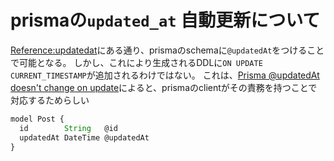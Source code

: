 # prismaの`updated_at` 自動更新について

[Reference:updatedat](https://www.prisma.io/docs/orm/reference/prisma-schema-reference#updatedat)にある通り、prismaのschemaに`@updatedAt`をつけることで可能となる。
しかし、これにより生成されるDDLに`ON UPDATE CURRENT_TIMESTAMP`が追加されるわけではない。
これは、[Prisma @updatedAt doesn't change on update](https://stackoverflow.com/questions/77015486/prisma-updatedat-doesnt-change-on-update)によると、prismaのclientがその責務を持つことで対応するためらしい

```ts
model Post {
  id        String   @id
  updatedAt DateTime @updatedAt
}
```
